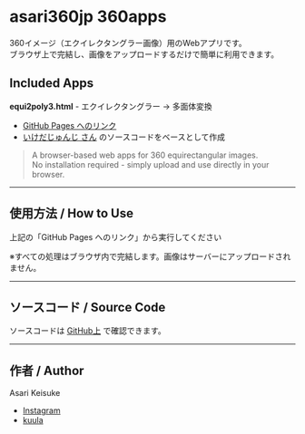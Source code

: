 # asari360jp 360apps

360イメージ（エクイレクタングラー画像）用のWebアプリです。  
ブラウザ上で完結し、画像をアップロードするだけで簡単に利用できます。

## Included Apps
**equi2poly3.html** - エクイレクタングラー → 多面体変換
- [GitHub Pages へのリンク](https://asari360jp.github.io/360apps/equi2poly3.html)
- [いけだじゅんじ さん](https://github.com/ikejun360go/360onWeb/) のソースコードをベースとして作成

> A browser-based web apps for 360 equirectangular images.  
> No installation required - simply upload and use directly in your browser.

---

## 使用方法 / How to Use

上記の「GitHub Pages へのリンク」から実行してください

※すべての処理はブラウザ内で完結します。画像はサーバーにアップロードされません。

---

## ソースコード / Source Code

ソースコードは [GitHub上](https://github.com/asari360jp/360apps/) で確認できます。

---

## 作者 / Author

Asari Keisuke
- [Instagram](https://www.instagram.com/asari360jp/)
- [kuula](https://kuula.co/profile/asari360jp/)
